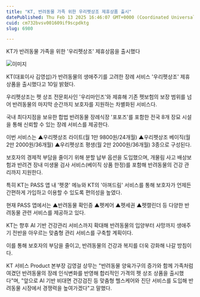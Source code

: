 ```yaml
---
title: "KT, 반려동물 가족 위한 우리펫상조 제휴상품 출시"
datePublished: Thu Feb 13 2025 16:46:07 GMT+0000 (Coordinated Universal Time)
cuid: cm732bvsv001609if9scpdktg
slug: 6980

---
```



KT가 반려동물 가족을 위한 '우리펫상조' 제휴상뭄을 출시했다

![이미지](https://cdn.hashnode.com/res/hashnode/image/upload/v1739434395559/1321288a-e60b-4eef-95ac-e0257d5df1a0.jpeg)

KT(대표이사 김영섭)가 반려동물의 생애주기를 고려한 장례 서비스 '우리펫상조' 제휴상품을 출시했다고 10일 밝혔다.

우리펫상조는 펫 상조 전문회사인 '우리마인즈'와 제휴해 기존 펫보험의 보장 범위를 넘어 반려동물의 마지막 순간까지 보호자를 지원하는 차별화된 서비스다.

국내 최다지점을 보유한 합법 반려동물 장례식장 '포포즈'를 포함한 전국 8개 장묘 시설을 통해 신뢰할 수 있는 장례 서비스를 제공한다.

이번 서비스는 ▲우리펫상조 라이트(월 1만 9800원/24개월) ▲우리펫상조 베이직(월 2만 2000원/36개월) ▲우리펫상조 평생(월 2만 2000원/36개월) 3종으로 구성된다.

보호자의 경제적 부담을 줄이기 위해 분할 납부 옵션을 도입했으며, 개물림 사고 배상보험과 반려견 장내 미생물 검사 서비스(베이직 상품 한정)를 포함해 반려동물의 건강 관리까지 지원한다.

특히 KT는 PASS 앱 내 '펫쿵' 메뉴와 KT의 '아껴드림' 서비스를 통해 보호자가 언제든 간편하게 가입하고 이용할 수 있도록 편의성을 높였다.

현재 PASS 앱에서는 ▲반려동물 확인증 ▲펫케어 ▲펫세권 ▲펫캘린더 등 다양한 반려동물 관련 서비스를 제공하고 있다.

KT는 향후 AI 기반 건강관리 서비스까지 확대해 반려동물의 입양부터 사망까지 생애주기 전반을 아우르는 맞춤형 관리 서비스를 구축할 계획이다.

이를 통해 보호자의 부담을 줄이고, 반려동물의 건강과 복지를 더욱 강화해 나갈 방침이다.

KT 서비스 Product 본부장 김영걸 상무는 "반려동물 양육가구의 증가와 함께 가족처럼 여겼던 반려동물의 장례 인식변화를 반영해 합리적인 가격의 펫 상조 상품을 출시했다"며, "앞으로 AI 기반 비대면 건강검진 등 맞춤형 헬스케어와 진단 서비스를 도입해 반려동물 시장에서 경쟁력을 높여가겠다"고 말했다.